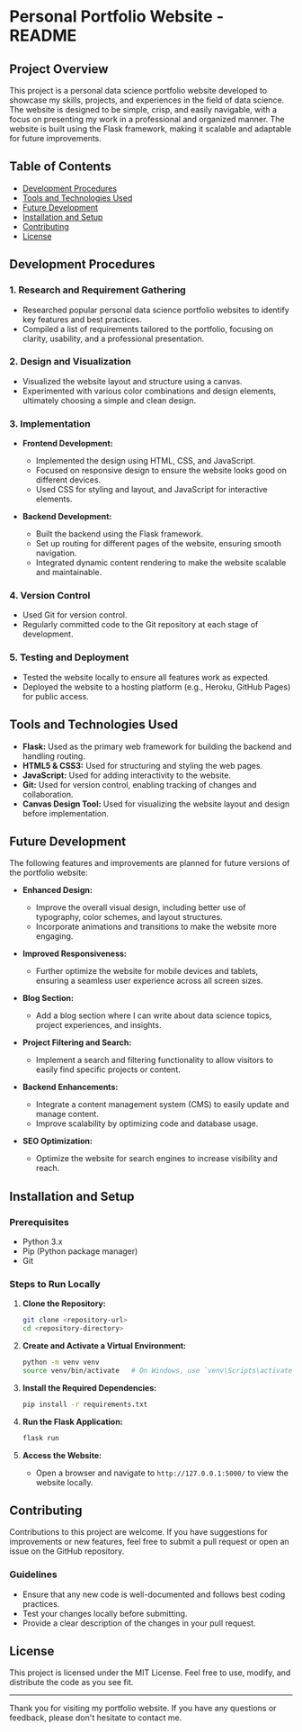 # Personal Portfolio Website - README

## Project Overview
This project is a personal data science portfolio website developed to showcase my skills, projects, and experiences in the field of data science. The website is designed to be simple, crisp, and easily navigable, with a focus on presenting my work in a professional and organized manner. The website is built using the Flask framework, making it scalable and adaptable for future improvements.

## Table of Contents
- [Development Procedures](#development-procedures)
- [Tools and Technologies Used](#tools-and-technologies-used)
- [Future Development](#future-development)
- [Installation and Setup](#installation-and-setup)
- [Contributing](#contributing)
- [License](#license)

## Development Procedures

### 1. Research and Requirement Gathering
- Researched popular personal data science portfolio websites to identify key features and best practices.
- Compiled a list of requirements tailored to the portfolio, focusing on clarity, usability, and a professional presentation.

### 2. Design and Visualization
- Visualized the website layout and structure using a canvas.
- Experimented with various color combinations and design elements, ultimately choosing a simple and clean design.

### 3. Implementation
- **Frontend Development:**
  - Implemented the design using HTML, CSS, and JavaScript.
  - Focused on responsive design to ensure the website looks good on different devices.
  - Used CSS for styling and layout, and JavaScript for interactive elements.
  
- **Backend Development:**
  - Built the backend using the Flask framework.
  - Set up routing for different pages of the website, ensuring smooth navigation.
  - Integrated dynamic content rendering to make the website scalable and maintainable.

### 4. Version Control
- Used Git for version control.
- Regularly committed code to the Git repository at each stage of development.

### 5. Testing and Deployment
- Tested the website locally to ensure all features work as expected.
- Deployed the website to a hosting platform (e.g., Heroku, GitHub Pages) for public access.

## Tools and Technologies Used
- **Flask:** Used as the primary web framework for building the backend and handling routing.
- **HTML5 & CSS3:** Used for structuring and styling the web pages.
- **JavaScript:** Used for adding interactivity to the website.
- **Git:** Used for version control, enabling tracking of changes and collaboration.
- **Canvas Design Tool:** Used for visualizing the website layout and design before implementation.

## Future Development
The following features and improvements are planned for future versions of the portfolio website:
- **Enhanced Design:**
  - Improve the overall visual design, including better use of typography, color schemes, and layout structures.
  - Incorporate animations and transitions to make the website more engaging.

- **Improved Responsiveness:**
  - Further optimize the website for mobile devices and tablets, ensuring a seamless user experience across all screen sizes.

- **Blog Section:**
  - Add a blog section where I can write about data science topics, project experiences, and insights.

- **Project Filtering and Search:**
  - Implement a search and filtering functionality to allow visitors to easily find specific projects or content.

- **Backend Enhancements:**
  - Integrate a content management system (CMS) to easily update and manage content.
  - Improve scalability by optimizing code and database usage.

- **SEO Optimization:**
  - Optimize the website for search engines to increase visibility and reach.

## Installation and Setup

### Prerequisites
- Python 3.x
- Pip (Python package manager)
- Git

### Steps to Run Locally
1. **Clone the Repository:**
   ```bash
   git clone <repository-url>
   cd <repository-directory>
   ```

2. **Create and Activate a Virtual Environment:**
   ```bash
   python -m venv venv
   source venv/bin/activate   # On Windows, use `venv\Scripts\activate`
   ```

3. **Install the Required Dependencies:**
   ```bash
   pip install -r requirements.txt
   ```

4. **Run the Flask Application:**
   ```bash
   flask run
   ```

5. **Access the Website:**
   - Open a browser and navigate to `http://127.0.0.1:5000/` to view the website locally.

## Contributing
Contributions to this project are welcome. If you have suggestions for improvements or new features, feel free to submit a pull request or open an issue on the GitHub repository.

### Guidelines
- Ensure that any new code is well-documented and follows best coding practices.
- Test your changes locally before submitting.
- Provide a clear description of the changes in your pull request.

## License
This project is licensed under the MIT License. Feel free to use, modify, and distribute the code as you see fit.

---

Thank you for visiting my portfolio website. If you have any questions or feedback, please don't hesitate to contact me.
